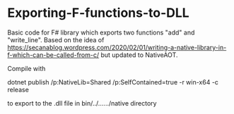 # Exporting-F-functions-to-DLL

Basic code for F# library which exports two functions "add" and "write_line".
Based on the idea of https://secanablog.wordpress.com/2020/02/01/writing-a-native-library-in-f-which-can-be-called-from-c/ but updated to NativeAOT.


Compile with

dotnet publish /p:NativeLib=Shared /p:SelfContained=true -r win-x64 -c release

to export to the .dll file in bin/../....../native directory
